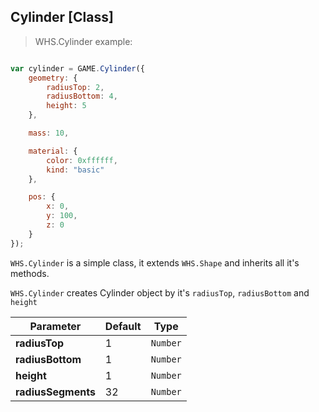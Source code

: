 <h2 class="ws" id="cylinder">Cylinder [Class]</h2>

> WHS.Cylinder example: 

```javascript

var cylinder = GAME.Cylinder({
    geometry: {
        radiusTop: 2,
        radiusBottom: 4,
        height: 5
    },

    mass: 10,

    material: {
        color: 0xffffff,
        kind: "basic"
    },

    pos: {
        x: 0,
        y: 100,
        z: 0
    }
});

```

<div id="cylinder_ex" class="example output"></div>

`WHS.Cylinder` is a simple class, it extends `WHS.Shape` and inherits all it's methods.

`WHS.Cylinder` creates Cylinder object by it's `radiusTop`, `radiusBottom` and `height`

Parameter         |       Default        | Type      | 
----------------- | -------------------- | --------- | 
**radiusTop**     | 1                    | `Number`  |
**radiusBottom**  | 1                    | `Number`  | 
**height**        | 1                    | `Number`  |
**radiusSegments**| 32                   | `Number`  |

<script src="https://gist.github.com/sasha240100/452b417534e092a75e8f.js"></script>